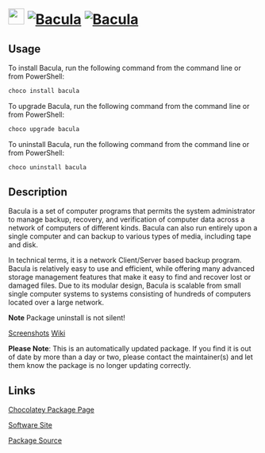 ﻿# <img src="https://cdn.jsdelivr.net/gh/mkevenaar/chocolatey-packages@460f3840913659bcfe3189d151ecf3e6fa3efcc6/icons/bacula.png" width="32" height="32"/> [![Bacula](https://img.shields.io/chocolatey/v/bacula.svg?label=Bacula)](https://chocolatey.org/packages/bacula) [![Bacula](https://img.shields.io/chocolatey/dt/bacula.svg)](https://chocolatey.org/packages/bacula)

## Usage

To install Bacula, run the following command from the command line or from PowerShell:

```powershell
choco install bacula
```

To upgrade Bacula, run the following command from the command line or from PowerShell:

```powershell
choco upgrade bacula
```

To uninstall Bacula, run the following command from the command line or from PowerShell:

```powershell
choco uninstall bacula
```

## Description

Bacula is a set of computer programs that permits the system administrator to manage backup, recovery, and verification of computer data across a network of computers of different kinds. Bacula can also run entirely upon a single computer and can backup to various types of media, including tape and disk.

In technical terms, it is a network Client/Server based backup program. Bacula is relatively easy to use and efficient, while offering many advanced storage management features that make it easy to find and recover lost or damaged files. Due to its modular design, Bacula is scalable from small single computer systems to systems consisting of hundreds of computers located over a large network.

**Note** Package uninstall is not silent!

[Screenshots](http://blog.bacula.org/documentation/screenshots/)
[Wiki](http://wiki.bacula.org/doku.php)

**Please Note**: This is an automatically updated package. If you find it is
out of date by more than a day or two, please contact the maintainer(s) and
let them know the package is no longer updating correctly.


## Links

[Chocolatey Package Page](https://chocolatey.org/packages/bacula)

[Software Site](http://www.bacula.org/)

[Package Source](https://github.com/mkevenaar/chocolatey-packages/tree/master/automatic/bacula)

